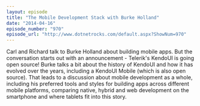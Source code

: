 ```yaml
---
layout: episode
title: "The Mobile Development Stack with Burke Holland"
date: "2014-04-16"
episode_number: "970"
episode_url: "http://www.dotnetrocks.com/default.aspx?ShowNum=970"
---
```


Carl and Richard talk to Burke Holland about building mobile apps. But the conversation starts out with an announcement - Telerik's KendoUI is going open source! Burke talks a bit about the history of KendoUI and how it has evolved over the years, including a KendoUI Mobile (which is also open source). That leads to a discussion about mobile development as a whole, including his preferred tools and styles for building apps across different mobile platforms, comparing native, hybrid and web development on the smartphone and where tablets fit into this story.
